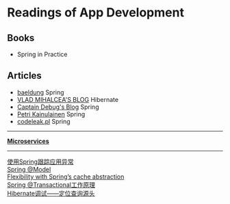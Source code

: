 # Readings of App Development

## Books
* Spring in Practice

## Articles
* [baeldung](http://www.baeldung.com/) Spring
* [VLAD MIHALCEA'S BLOG](http://vladmihalcea.com/) Hibernate
* [Captain Debug's Blog](http://www.captaindebug.com/) Spring
* [Petri Kainulainen](http://www.petrikainulainen.net/) Spring
* [codeleak.pl](http://blog.codeleak.pl/) Spring
****
[**Microservices**](http://www.mattstine.com/microservices)
 
****
[使用Spring跟踪应用异常](http://www.importnew.com/11978.html) <br />
[Spring @Model ](http://www.intertech.com/Blog/understanding-spring-mvc-model-and-session-attributes/) <br />
[Flexibility with Spring’s cache abstraction](http://altfatterz.blogspot.ro/2014/06/flexibility-with-springs-cache.html) <br />
[Spring @Transactional工作原理](http://www.importnew.com/12300.html) <br />
[Hibernate调试——定位查询源头](http://www.importnew.com/12303.html) <br />